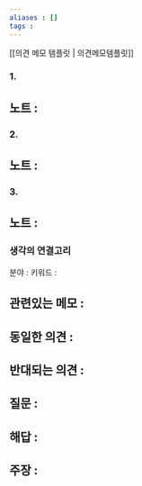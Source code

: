 ```yaml
---
aliases : []
tags :
---
```


[[의견 메모 템플릿 | 의견메모템플릿]]
### 1.
노트 :
-

### 2.
노트 :
-

### 3.
노트 :
-

### 생각의 연결고리
분야 :
키워드 :

관련있는 메모 :
-

동일한 의견 :
-

반대되는 의견 :
-

질문 :
-

해답 :
-

주장 :
-

